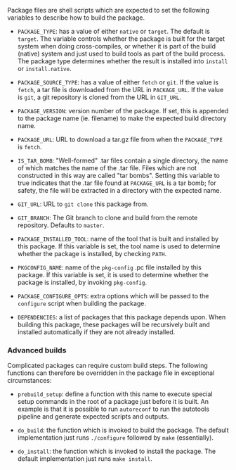 Package files are shell scripts which are expected to set the following
variables to describe how to build the package.

* `PACKAGE_TYPE`: has a value of either `native` or `target`. The
  default is `target`. The variable controls whether the package is
  built for the target system when doing cross-compiles, or whether it
  is part of the build (native) system and just used to build tools as
  part of the build process. The package type determines whether the
  result is installed into `install` or `install.native`.

* `PACKAGE_SOURCE_TYPE`: has a value of either `fetch` or `git`. If the
  value is `fetch`, a tar file is downloaded from the URL in
  `PACKAGE_URL`. If the value is `git`, a git repository is cloned from
  the URL in `GIT_URL`.

* `PACKAGE_VERSION`: version number of the package. If set, this is
  appended to the package name (ie. filename) to make the expected build
  directory name.

* `PACKAGE_URL`: URL to download a tar.gz file from when the `PACKAGE_TYPE`
  is `fetch`.

* `IS_TAR_BOMB`: "Well-formed" .tar files contain a single directory,
  the name of which matches the name of the .tar file. Files which are
  not constructed in this way are called "tar bombs". Setting this
  variable to true indicates that the .tar file found at `PACKAGE_URL`
  is a tar bomb; for safety, the file will be extracted in a directory
  with the expected name.

* `GIT_URL`: URL to `git clone` this package from.

* `GIT_BRANCH`: The Git branch to clone and build from the remote
  repository. Defaults to `master`.

* `PACKAGE_INSTALLED_TOOL`: name of the tool that is built and installed
  by this package. If this variable is set, the tool name is used to
  determine whether the package is installed, by checking `PATH`.

* `PKGCONFIG_NAME`: name of the `pkg-config` .pc file installed by this
  package. If this variable is set, it is used to determine whether the
  package is installed, by invoking `pkg-config`.

* `PACKAGE_CONFIGURE_OPTS`: extra options which will be passed to the
  `configure` script when building the package.

* `DEPENDENCIES`: a list of packages that this package depends upon. When
  building this package, these packages will be recursively built and
  installed automatically if they are not already installed.

### Advanced builds

Complicated packages can require custom build steps. The following functions
can therefore be overridden in the package file in exceptional circumstances:

* `prebuild_setup`: define a function with this name to execute special
  setup commands in the root of a package just before it is built. An
  example is that it is possible to run `autoreconf` to run the autotools
  pipeline and generate expected scripts and outputs.

* `do_build`: the function which is invoked to build the package. The default
  implementation just runs `./configure` followed by `make` (essentially).

* `do_install`: the function which is invoked to install the package. The
  default implementation just runs `make install`.

